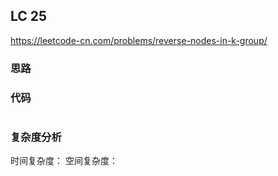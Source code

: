 ## LC 25

https://leetcode-cn.com/problems/reverse-nodes-in-k-group/

### 思路

### 代码

```JavaScript


```

### 复杂度分析

时间复杂度：
空间复杂度：
